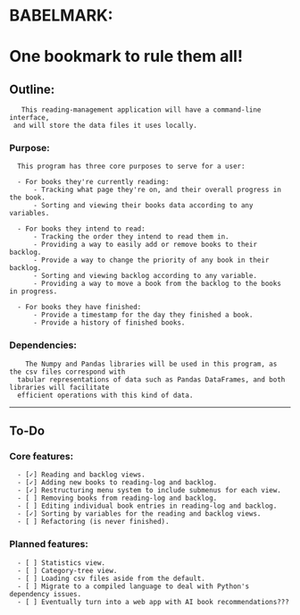 # BABELMARK:
 # One bookmark to rule them all!

 ## Outline:
     
       This reading-management application will have a command-line interface,
     and will store the data files it uses locally.
     
  ### Purpose:
  
      This program has three core purposes to serve for a user:
     
      - For books they're currently reading:
          - Tracking what page they're on, and their overall progress in the book. 
          - Sorting and viewing their books data according to any variables.
       
      - For books they intend to read:
          - Tracking the order they intend to read them in.
          - Providing a way to easily add or remove books to their backlog.
          - Provide a way to change the priority of any book in their backlog.
          - Sorting and viewing backlog according to any variable.
          - Providing a way to move a book from the backlog to the books in progress.
         
      - For books they have finished:
          - Provide a timestamp for the day they finished a book.
          - Provide a history of finished books.

  ### Dependencies:
  
        The Numpy and Pandas libraries will be used in this program, as the csv files correspond with
      tabular representations of data such as Pandas DataFrames, and both libraries will facilitate
      efficient operations with this kind of data.
      
***

 ## To-Do
     
  ### Core features:

      - [✓] Reading and backlog views.
      - [✓] Adding new books to reading-log and backlog.
      - [✓] Restructuring menu system to include submenus for each view.
      - [ ] Removing books from reading-log and backlog.
      - [ ] Editing individual book entries in reading-log and backlog.
      - [✓] Sorting by variables for the reading and backlog views.
      - [ ] Refactoring (is never finished).
     
  ### Planned features:

      - [ ] Statistics view.
      - [ ] Category-tree view.
      - [ ] Loading csv files aside from the default.
      - [ ] Migrate to a compiled language to deal with Python's dependency issues.
      - [ ] Eventually turn into a web app with AI book recommendations???
     


```python

```
